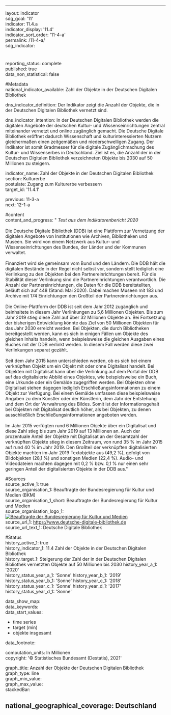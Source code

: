 ---

layout: indicator    
sdg_goal: '11'    
indicator: 11.4.a    
indicator_display: '11.4'    
indicator_sort_order: '11-4-a'    
permalink: /11-4-a/    
sdg_indicator:     

#    
reporting_status: complete    
published: true    
data_non_statistical: false    


#Metadata    
national_indicator_available: Zahl der Objekte in der Deutschen Digitalen Bibliothek    
    
dns_indicator_definition: Der Indikator zeigt die Anzahl der Objekte, die in der Deutschen Digitalen Bibliothek vernetzt sind.     
    
dns_indicator_intention: In der Deutschen Digitalen Bibliothek werden die digitalen Angebote der deutschen Kultur- und Wissenseinrichtungen zentral miteinander vernetzt und online zugänglich gemacht. Die Deutsche Digitale Bibliothek eröffnet dadurch Wissenschaft und kulturinteressierten Nutzern gleichermaßen einen zeitgemäßen und niederschwelligen Zugang. Der Indikator ist somit Gradmesser für die digitale Zugänglichmachung des Kultur- und Wissenserbes in Deutschland. Ziel ist es, die Anzahl der in der Deutschen Digitalen Bibliothek verzeichneten Objekte bis 2030 auf 50 Millionen zu steigern.    
    
indicator_name: Zahl der Objekte in der Deutschen Digitalen Bibliothek    
section: Kulturerbe    
postulate: Zugang zum Kulturerbe verbessern    
target_id: '11.4.1'    
    
previous: 11-3-a    
next: 12-1-a    
    
#content    
content_and_progress: "<i> Text aus dem Indikatorenbericht 2020</i><br><br>Die Deutsche Digitale Bibliothek (DDB) ist eine Plattform zur Vernetzung der digitalen Angebote von Institutionen wie Archiven, Bibliotheken und Museen. Sie wird von einem Netzwerk aus Kultur- und Wissenseinrichtungen des Bundes, der Länder und der Kommunen verwaltet.<br><br>Finanziert wird sie gemeinsam vom Bund und den Ländern. Die DDB hält die digitalen Bestände in der Regel nicht selbst vor, sondern stellt lediglich eine Verlinkung zu den Objekten bei den Partnereinrichtungen bereit. Für die Stabilität dieser Verlinkung sind die Partnereinrichtungen verantwortlich. Die Anzahl der Partnereinrichtungen, die Daten für die DDB bereitstellten, beläuft sich auf 448 (Stand: Mai 2020). Dabei machen Museen mit 183 und Archive mit 174 Einrichtungen den Großteil der Partnereinrichtungen aus.<br><br>Die Online-Plattform der DDB ist seit dem Jahr 2012 zugänglich und beinhaltete in diesem Jahr Verlinkungen zu 5,6 Millionen Objekten. Bis zum Jahr 2019 stieg diese Zahl auf über 32 Millionen Objekte an. Bei Fortsetzung der bisherigen Entwicklung könnte das Ziel von 50 Millionen Objekten für das Jahr 2030 erreicht werden. Bei Objekten, die durch Bibliotheken bereitgestellt werden, kann es sich in einigen Fällen um Objekte des gleichen Inhalts handeln, wenn beispielsweise die gleichen Ausgaben eines Buches mit der DDB verlinkt werden. In diesem Fall werden diese zwei Verlinkungen separat gezählt.<br><br>Seit dem Jahr 2015 kann unterschieden werden, ob es sich bei einem verknüpften Objekt um ein Objekt mit oder ohne Digitalisat handelt. Bei Objekten mit Digitalisat kann über die Verlinkung auf dem Portal der DDB auf das digitalisierte Abbild eines Objektes, wie beispielsweise ein Buch, eine Urkunde oder ein Gemälde zugegriffen werden. Bei Objekten ohne Digitalisat stehen dagegen lediglich Erschließungsinformationen zu einem Objekt zur Verfügung. Bei einem Gemälde umfassen diese beispielsweise Angaben zu dem Künstler oder der Künstlerin, dem Jahr der Entstehung und dem Ort der Verwahrung des Bildes. Somit ist der Informationsgehalt bei Objekten mit Digitalisat deutlich höher, als bei Objekten, zu denen ausschließlich Erschließungsinformationen angeboten werden.<br><br>Im Jahr 2015 verfügten rund 6 Millionen Objekte über ein Digitalisat und diese Zahl stieg bis zum Jahr 2019 auf 13 Millionen an. Auch der prozentuale Anteil der Objekte mit Digitalisat an der Gesamtzahl der verknüpften Objekte stieg in diesem Zeitraum, von rund 35 % im Jahr 2015 auf rund 40 % im Jahr 2019. Den Großteil der verknüpften digitalisierten Objekte machten im Jahr 2019 Textobjekte aus (49,2 %), gefolgt von Bildobjekten (28,1 %) und sonstigen Medien (22,4 %). Audio- und Videodateien machten dagegen mit 0,2 % bzw. 0,1 % nur einen sehr geringen Anteil der digitalisierten Objekte in der DDB aus."    
    
#Sources    
source_active_1: true                    
source_organisation_1: Beauftragte der Bundesregierung für Kultur und Medien (BKM)                    
source_organisation_1_short: Beauftragte der Bundesregierung für Kultur und Medien                    
source_organisation_logo_1: <a href="https://www.bundesregierung.de/breg-de/bundesregierung/staatsministerin-fuer-kultur-und-medien"><img src="https://g205sdgs.github.io/sdg-indicators/public/logos/bkm.png" alt=" Beauftragte der Bundesregierung für Kultur und Medien" title="Klicken Sie hier um zu der Homepage der Organisation zu gelangen" /></a>                    
source_url_1: https://www.deutsche-digitale-bibliothek.de                        
source_url_text_1: Deutsche Digitale Bibliothek                        
    
#Status    
history_active_1: true                    
history_indicator_1: 11.4 Zahl der Objekte in der Deutschen Digitalen Bibliothek                    
history_target_1:  Steigerung der Zahl der in der Deutschen Digitalen Bibliothek vernetzten Objekte auf 50 Millionen bis 2030
history_year_a_1: '2020'                            
history_status_year_a_1: 'Sonne'
history_year_b_1: '2019'                            
history_status_year_b_1: 'Sonne'
history_year_c_1: '2018'                            
history_status_year_c_1: 'Sonne'
history_year_d_1: '2017'                            
history_status_year_d_1: 'Sonne'    

data_show_map:     
data_keywords:    
data_start_values:     
- time series
- target (min)
- objekte insgesamt
    
data_footnote:     
    
computation_units: In Millionen    
copyright: '&copy; Statistisches Bundesamt (Destatis), 2021'
    
graph_title: Anzahl der Objekte der Deutschen Digitalen Bibliothek    
graph_type: line    
graph_min_value:     
graph_max_value:     
stackedBar:    

national_geographical_coverage: Deutschland    
---    